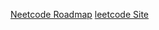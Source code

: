 [Neetcode Roadmap](https://neetcode.io/roadmap "https://neetcode.io/roadmap")
[leetcode Site](https://leetcode.com/ "https://leetcode.com/")